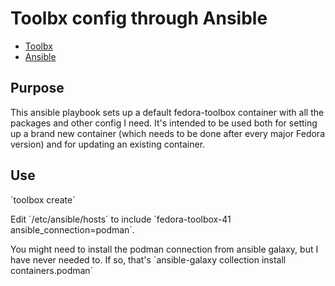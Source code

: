 # Toolbx config through Ansible

- [Toolbx](https://containertoolbx.org/)
- [Ansible](https://docs.ansible.com/ansible/latest/index.html)

## Purpose

This ansible playbook sets up a default fedora-toolbox container with all the packages and other config I need. It's intended to be used both for setting up a brand new container (which needs to be done after every major Fedora version) and for updating an existing container.

## Use

´toolbox create´

Edit ´/etc/ansible/hosts´ to include ´fedora-toolbox-41 ansible_connection=podman´.

You might need to install the podman connection from ansible galaxy, but I have never needed to. If so, that's ´ansible-galaxy collection install containers.podman´

